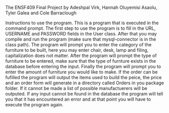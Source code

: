 The ENSF409 Final Project by Adeshpal Virk, Hannah Oluyemisi Asaolu, Tyler Galea and Cole Barraclough

Instructions to use the program.
This is a program that is executed in the command prompt. The first step to use the program is to fill in the URL, USERNAME and PASSWORD
fields in the User class. After that you may compile and run the program (make sure that mysql-connector is in the class path). The program
will prompt you to enter the category of the furniture to be built, here you may enter chair, desk, lamp and filing, capitalization does not
matter. After the program will prompt the type of furniture to be entered, make sure that the type of furnture exists in the database before
entering the input. Finally the program will prompt you to enter the amount of furniture you would like to make. If the order can be fufilled
the program will output the items used to build the peice, the price and an order form will generate in a directory called Orders in you package
folder. If it cannot be made a list of possible manufactuerers will be outputed. If any input cannot be found in the database the program will
tell you that it has encountered an error and at that point you will have to execute the program again.
